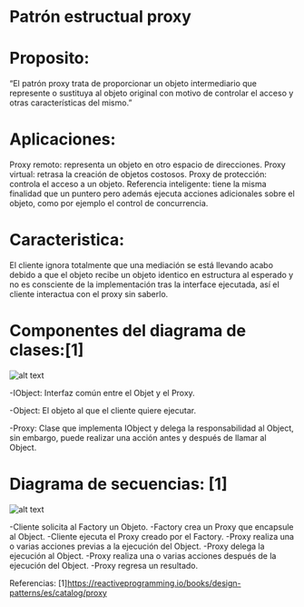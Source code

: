 # Patrón estructual proxy

# Proposito:

“El patrón proxy trata de proporcionar un objeto intermediario que represente o sustituya al objeto original con motivo de controlar el acceso y otras características del mismo.” 

# Aplicaciones:

Proxy remoto: representa un objeto en otro espacio de direcciones.
Proxy virtual: retrasa la creación de objetos costosos.
Proxy de protección: controla el acceso a un objeto.
Referencia inteligente: tiene la misma finalidad que un puntero pero además ejecuta acciones adicionales sobre el objeto, como por ejemplo el control de concurrencia.

# Caracteristica:
El cliente ignora totalmente que una mediación se está llevando acabo debido a que el objeto recibe un objeto identico en estructura al esperado y no es consciente de la implementación tras la interface ejecutada, así el cliente interactua con el proxy sin saberlo. 

# Componentes del diagrama de clases:[1]
 ![alt text](https://reactiveprogramming.io/public/books/patterns/img/patterns-articles/proxy-diagram.png) 

-IObject: Interfaz común entre el Objet y el Proxy.

-Object: El objeto al que el cliente quiere ejecutar.

-Proxy: Clase que implementa IObject y delega la responsabilidad al Object, sin embargo, puede realizar una acción antes y después de llamar al Object.

   
   # Diagrama de secuencias: [1]
   
 ![alt text](https://reactiveprogramming.io/public/books/patterns/img/patterns-articles/proxy-sequence.png) 
 
 
-Cliente solicita al Factory un Objeto.
-Factory crea un Proxy que encapsule al Object.
-Cliente ejecuta el Proxy creado por el Factory.
-Proxy realiza una o varias acciones previas a la ejecución del Object.
-Proxy delega la ejecución al Object.
-Proxy realiza una o varias acciones después de la ejecución del Object.
-Proxy regresa un resultado.
 
Referencias:
[1]https://reactiveprogramming.io/books/design-patterns/es/catalog/proxy
